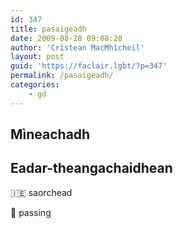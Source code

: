```yaml
---
id: 347
title: pasaigeadh
date: 2009-08-28 09:08:28
author: 'Crìstean MacMhìcheil'
layout: post
guid: 'https://faclair.lgbt/?p=347'
permalink: /pasaigeadh/
categories:
    - gd
---
```


## Mìneachadh

## Eadar-theangachaidhean

&#x1f1ee;&#x1f1ea; saorchead

&#x1f3f4;&#xe0067;&#xe0062;&#xe0065;&#xe006e;&#xe0067;&#xe007f; passing